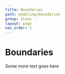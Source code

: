 ```yaml
---
title: Boundaries
path: modeling/boundaries
group: Icons
layout: page
nav_order: 1
---
```

# Boundaries
Some more text goes here
